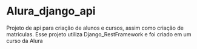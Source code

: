 # Alura_django_api

Projeto de api para criação de alunos e cursos, assim como criação de matriculas. Esse projeto utiliza Django_RestFramework e foi criado em um curso da Alura
